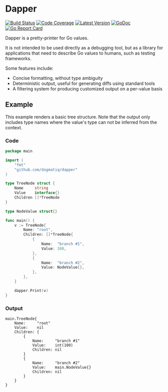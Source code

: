 # Dapper

[![Build Status](https://github.com/dogmatiq/dapper/workflows/CI/badge.svg)](https://github.com/dogmatiq/dapper/actions?workflow=CI)
[![Code Coverage](https://img.shields.io/codecov/c/github/dogmatiq/dapper/master.svg)](https://codecov.io/github/dogmatiq/dapper)
[![Latest Version](https://img.shields.io/github/tag/dogmatiq/dapper.svg?label=semver)](https://semver.org)
[![GoDoc](https://godoc.org/github.com/dogmatiq/dapper?status.svg)](https://godoc.org/github.com/dogmatiq/dapper)
[![Go Report Card](https://goreportcard.com/badge/github.com/dogmatiq/dapper)](https://goreportcard.com/report/github.com/dogmatiq/dapper)

Dapper is a pretty-printer for Go values.

It is not intended to be used directly as a debugging tool, but as a library
for applications that need to describe Go values to humans, such as testing
frameworks.

Some features include:

- Concise formatting, without type ambiguity
- Deterministic output, useful for generating diffs using standard tools
- A filtering system for producing customized output on a per-value basis

## Example

This example renders a basic tree structure. Note that the output only includes
type names where the value's type can not be inferred from the context.

### Code

```go
package main

import (
	"fmt"
	"github.com/dogmatiq/dapper"
)

type TreeNode struct {
	Name     string
	Value    interface{}
	Children []*TreeNode
}

type NodeValue struct{}

func main() {
	v := TreeNode{
		Name: "root",
		Children: []*TreeNode{
			{
				Name:  "branch #1",
				Value: 100,
			},
			{
				Name:  "branch #2",
				Value: NodeValue{},
			},
		},
	}

	dapper.Print(v)
}
```

### Output

```
main.TreeNode{
    Name:     "root"
    Value:    nil
    Children: {
        {
            Name:     "branch #1"
            Value:    int(100)
            Children: nil
        }
        {
            Name:     "branch #2"
            Value:    main.NodeValue{}
            Children: nil
        }
    }
}
```
